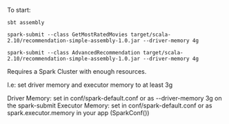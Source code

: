 To start:

```sbt assembly```

```spark-submit --class GetMostRatedMovies target/scala-2.10/recommendation-simple-assembly-1.0.jar --driver-memory 4g```

```spark-submit --class AdvancedRecommendation target/scala-2.10/recommendation-simple-assembly-1.0.jar --driver-memory 4g```


Requires a Spark Cluster with enough resources.

I.e: set driver memory and executor memory to at least 3g

Driver Memory: set in conf/spark-default.conf or as --driver-memory 3g on the spark-submit
Executor Memory: set in conf/spark-default.conf or as spark.executor.memory in your app (SparkConf())
